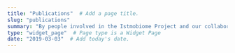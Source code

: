 ```yaml
---
title: "Publications"  # Add a page title.
slug: "publications"
summary: "By people involved in the Istmobiome Project and our collaborators."  # Add a page description.
type: "widget_page"  # Page type is a Widget Page
date: "2019-03-03"  # Add today's date.
---
```

